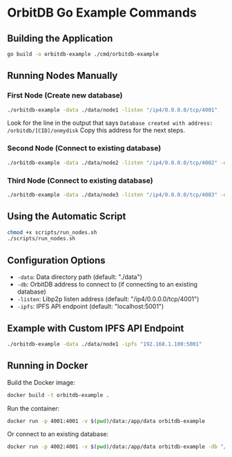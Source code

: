 # OrbitDB Go Example Commands

## Building the Application

```bash
go build -o orbitdb-example ./cmd/orbitdb-example
```

## Running Nodes Manually

### First Node (Create new database)

```bash
./orbitdb-example -data ./data/node1 -listen "/ip4/0.0.0.0/tcp/4001"
```

Look for the line in the output that says `Database created with address: /orbitdb/[CID]/onmydisk`
Copy this address for the next steps.

### Second Node (Connect to existing database)

```bash
./orbitdb-example -data ./data/node2 -listen "/ip4/0.0.0.0/tcp/4002" -db "/orbitdb/[CID]/onmydisk"
```

### Third Node (Connect to existing database)

```bash
./orbitdb-example -data ./data/node3 -listen "/ip4/0.0.0.0/tcp/4003" -db "/orbitdb/[CID]/onmydisk"
```

## Using the Automatic Script

```bash
chmod +x scripts/run_nodes.sh
./scripts/run_nodes.sh
```

## Configuration Options

- `-data`: Data directory path (default: "./data")
- `-db`: OrbitDB address to connect to (if connecting to an existing database)
- `-listen`: Libp2p listen address (default: "/ip4/0.0.0.0/tcp/4001")
- `-ipfs`: IPFS API endpoint (default: "localhost:5001")

## Example with Custom IPFS API Endpoint

```bash
./orbitdb-example -data ./data/node1 -ipfs "192.168.1.100:5001"
```

## Running in Docker

Build the Docker image:

```bash
docker build -t orbitdb-example .
```

Run the container:

```bash
docker run -p 4001:4001 -v $(pwd)/data:/app/data orbitdb-example
```

Or connect to an existing database:

```bash
docker run -p 4002:4001 -v $(pwd)/data:/app/data orbitdb-example -db "/orbitdb/[CID]/onmydisk"
```